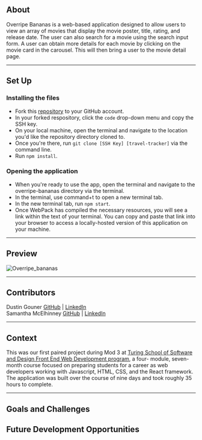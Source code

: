 ## About
Overripe Bananas is a web-based application designed to allow users to view an array of movies that display the movie poster, title, rating, and release date. The user can also search for a movie using the search input form. A user can obtain more details for each movie by clicking on the movie card in the carousel. This will then bring a user to the movie detail page. 

---

## Set Up 

### Installing the files
 - Fork this [repository](https://github.com/SamanthaMcElhinney/overripe-bananas.git) to your GitHub account. 
 - In your forked respository, click the `code` drop-down menu and copy the SSH key.
 - On your local machine, open the terminal and navigate to the location you'd like the repository directory cloned to. 
 - Once you're there, run `git clone [SSH Key] [travel-tracker]` via the command line.
 - Run `npm install`. 

### Opening the application
 - When you're ready to use the app, open the terminal and navigate to the overripe-bananas directory via the terminal.
 - In the terminal, use command+t to open a new terminal tab. 
 - In the new terminal tab, run `npm start`.
 - Once WebPack has compiled the necessary resources, you will see a link within the text of your terminal. You can copy and paste that link into your browser to access a locally-hosted version of this application on your machine. 

---

## Preview

![Overripe_bananas](https://github.com/SamanthaMcElhinney/overripe-bananas/assets/117230717/6964f2d0-69f4-4945-89d4-c1c39a9ffc8e)



---

## Contributors

Dustin Gouner  [GitHub](https://github.com/dustingouner) | [LinkedIn](https://www.linkedin.com/in/dustin-gouner/) <br>
Samantha McElhinney [GitHub](https://github.com/samanthamcelhinney) | [LinkedIn](https://www.linkedin.com/in/samantha-mcelhinney/)

---

## Context
This was our first paired project during Mod 3 at [Turing School of Software and Design Front End Web Development program](https://frontend.turing.edu/), a four- module, seven-month course focused on preparing students for a career as web developers working with Javascript, HTML, CSS, and the React framework. The application was built over the course of nine days and took roughly 35 hours to complete. 

---

## Goals and Challenges 


## Future Development Opportunities
